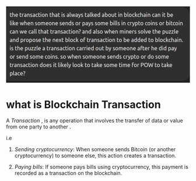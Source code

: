 
![quiz](image.png)

# what is Blockchain Transaction
 A *Transaction* , is any operation that involves the transfer of data or value from one party to another .
 
 i.e 
  1. *Sending cryptocurrency*: When someone sends Bitcoin (or another cryptocurrency) to someone else, this action creates a transaction.

 2. *Paying bills*: If someone pays bills using cryptocurrency, this payment is recorded as a transaction on the blockchain.